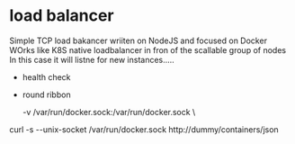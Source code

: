 # load balancer

Simple TCP load bakancer wriiten on NodeJS and focused on Docker
WOrks like K8S native loadbalancer in fron of the scallable group of nodes
In this case it will listne for new instances.....

- health check
- round ribbon

  -v /var/run/docker.sock:/var/run/docker.sock \ 

curl -s --unix-socket /var/run/docker.sock http://dummy/containers/json